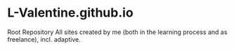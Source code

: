 # L-Valentine.github.io
Root Repository
All sites created by me (both in the learning process and as freelance), incl. adaptive.
